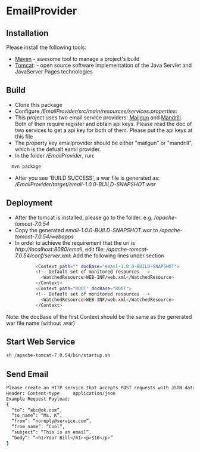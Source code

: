 EmailProvider
=============

Installation
--------------
Please install the following tools:
  * [Maven] - awesome tool to manage a project's build
  * [Tomcat]: - open source software implementation of the Java Servlet and JavaServer Pages technologies

Build
--------------
  - Clone this package
  - Configure */EmailProvider/src/main/resources/services.properties*:
  - This project uses two email service providers: [Mailgun] and [Mandrill]. Both of then require register and obtain api keys. Please read the doc of two services to get a api key for both of them. Please put the api keys at this file
  - The property key emailprovider should be either "mailgun" or "mandrill", which is the defualt eamil provider.
  - In the folder */EmailProvider*, run: 
```sh
  mvn package
```
  - After you see 'BUILD SUCCESS', a war file is generated as: */EmailProvider/target/email-1.0.0-BUILD-SNAPSHOT.war*

Deployment
--------------
  - After the tomcat is installed, please go to the folder. e.g. */apache-tomcat-7.0.54*
  - Copy the generated *email-1.0.0-BUILD-SNAPSHOT.war* to */apache-tomcat-7.0.54/webapps*
  - In order to achieve the requirement that the uri is *http://localhost:8080/email*, edit file:
*/apache-tomcat-7.0.54/conf/server.xml*: Add the following lines under <Host> section
```sh
           <Context path="" docBase="email-1.0.0-BUILD-SNAPSHOT">
           <!-- Default set of monitored resources -->
             <WatchedResource>WEB-INF/web.xml</WatchedResource>
           </Context>
           <Context path="ROOT" docBase="ROOT">
           <!-- Default set of monitored resources -->
             <WatchedResource>WEB-INF/web.xml</WatchedResource>
           </Context>
```

Note: the docBase of the first Context should be the same as the generated war file name (without .war)

Start Web Service
--------------
```sh
sh /apache-tomcat-7.0.54/bin/startup.sh
```

Send Email
--------------
```sh
Please create an HTTP service that accepts POST requests with JSON data to a ‘/email’
Header: Content-type     application/json
Example Request Payload:
{
  “to”: “abc@ok.com”,
  “to_name”: “Ms. K”,
  “from”: “noreply@service.com”, 
  “from_name”: “Cool”,
  “subject”: “This is an email”, 
  “body”: “<h1>Your Bill</h1><p>$10</p>”
}
```

[Maven]:http://maven.apache.org/download.cgi
[Tomcat]:http://tomcat.apache.org/download-70.cgi
[Mailgun]:www.mailgun.com
[Mandrill]:www.mandrillapp.com
